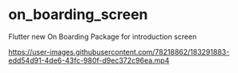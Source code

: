 # on_boarding_screen
Flutter new On Boarding Package for introduction screen


https://user-images.githubusercontent.com/78218862/183291883-edd54d91-4de6-43fc-980f-d9ec372c96ea.mp4

